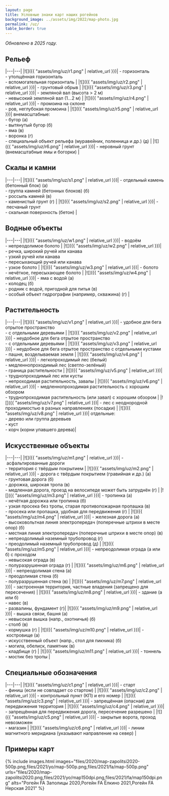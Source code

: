 ```yaml
---
layout: page
title: Условные знаки карт наших рогейнов
background_image: ../assets/img/2022/map-photo.jpg
permalink: /uz/
table_border: true
---
```


_Обновлено в 2025 году._

Рельеф
------

|---|---|
|![]({{ "assets/img/uz/r1.png" | relative_url }})| -&nbsp;горизонталь<br/>-&nbsp;утолщённая горизонталь<br/>-&nbsp;вспомогательная горизонталь |
|![]({{ "assets/img/uz/r2.png" | relative_url }})| -&nbsp;грунтовый обрыв |
|![]({{ "assets/img/uz/r3.png" | relative_url }})| -&nbsp;земляной вал (высота > 2 м)<br/>-&nbsp;невысокий земляной вал (1...2 м) |
|![]({{ "assets/img/uz/r4.png" | relative_url }})| -&nbsp;промоина на склоне<br/>-&nbsp;ров, неглубокая промоина |
|![]({{ "assets/img/uz/r5.png" | relative_url }})| внемасштабные:<br/>-&nbsp;бугор (а)<br/>-&nbsp;вытянутый бугор (б)<br/>-&nbsp;яма (в)<br/>-&nbsp;воронка (г)<br/>-&nbsp;специальный объект рельефа (муравейник, поленница и др.) (д) |
|![]({{ "assets/img/uz/r6.png" | relative_url }})| -&nbsp;неровный грунт (внемасштабные ямы и богорки) |

Скалы и камни
-------------

|---|---|
|![]({{ "assets/img/uz/s1.png" | relative_url }})| -&nbsp;отдельный камень (бетонный блок) (а)<br/>-&nbsp;группа камней (бетонных блоков) (б)<br/>-&nbsp;россыпь камней (в)<br/>-&nbsp;каменистый грунт (г) |
|![]({{ "assets/img/uz/s2.png" | relative_url }})| -&nbsp;песчаный грунт<br/>-&nbsp;скальная поверхность (бетон) |

Водные объекты
--------------

|---|---|
|![]({{ "assets/img/uz/w1.png" | relative_url }})| -&nbsp;водоём<br/>-&nbsp;непреодолимое болото |
|![]({{ "assets/img/uz/w2.png" | relative_url }})| -&nbsp;речка, широкий ручей или канава<br/>-&nbsp;узкий ручей или канава<br/>-&nbsp;пересыхающий ручей или канава<br/>-&nbsp;узкое болото |
|![]({{ "assets/img/uz/w3.png" | relative_url }})| -&nbsp;болото<br/>-&nbsp;нечёткое, пересыхающее болото |
|![]({{ "assets/img/uz/w4.png" | relative_url }})| -&nbsp;яма с водой (а)<br/>-&nbsp;колодец (б)<br/>-&nbsp;родник с водой, пригодной для питья (в)<br/>-&nbsp;особый объект гидрографии (например, скважина) (г) |

Растительность
--------------

|---|---|
|![]({{ "assets/img/uz/v1.png" | relative_url }})| -&nbsp;удобное для бега отрытое пространство<br/>-&nbsp;с отдельными деревьями |
|![]({{ "assets/img/uz/v2.png" | relative_url }})| -&nbsp;неудобное для бега отрытое пространство<br/>-&nbsp;с отдельными деревьями |
|![]({{ "assets/img/uz/v3.png" | relative_url }})| -&nbsp;неудобное для бега отрытое пространство с отдельными кустами<br/>-&nbsp;пашня, возделываемая земля |
|![]({{ "assets/img/uz/v4.png" | relative_url }})| -&nbsp;легкопроходимый лес (белый)<br/>-&nbsp;медленнопроходимый лес (светло-зелёный)<br/> -&nbsp;граница растительности |
|![]({{ "assets/img/uz/v5.png" | relative_url }})| -&nbsp;труднопроходимый лес или кусты<br/>-&nbsp;непроходимая растительность, завалы |
|![]({{ "assets/img/uz/v6.png" | relative_url }})| -&nbsp;медленнопроходимая растительность с хорошим обзором<br/>-&nbsp;труднопроходимая растительность (или завал) с хорошим обзором |
|![]({{ "assets/img/uz/v7.png" | relative_url }})| -&nbsp;лес с неоднородной проходимостью в разных направлениях (посадки) |
|![]({{ "assets/img/uz/v8.png" | relative_url }})| отдельные:<br/>-&nbsp;дерево или группа деревьев<br/>-&nbsp;куст<br/>-&nbsp;корч (корни упавшего дерева)|

Искусственные объекты
---------------------

|---|---|
|![]({{ "assets/img/uz/m1.png" | relative_url }})| -&nbsp;асфальтированные дороги<br/>-&nbsp;территория с твёрдым покрытием |
|![]({{ "assets/img/uz/m2.png" | relative_url }})| -&nbsp;дорога с твёрдым покрытием (гравийная и др.) (а)<br/>-&nbsp;грунтовая дорога (б)<br/>-&nbsp;дорожка, широкая тропа (в)<br/>-&nbsp;медленная дорога, проезд на велосипеде может быть затруднён (г) |
|![]({{ "assets/img/uz/m3.png" | relative_url }})| -&nbsp;тропинка (а)<br/>-&nbsp;нечёткая дорожка или тропинка (б)<br/>-&nbsp;узкая просека без тропы, старая противопожарная пропашка (в)<br/>-&nbsp;просека или пропашка, удобная для передвижения (г) |
|![]({{ "assets/img/uz/m4.png" | relative_url }})| -&nbsp;железная дорога (а)<br/>-&nbsp;высоковольтная линия электропередач (поперечные штрихи в месте опор) (б)<br/>-&nbsp;местная линия электропередач (поперечные штрихи в месте опор) (в)<br/>-&nbsp;непреодолимый наземный трубопровод (г)<br/>-&nbsp;преодолимый наземный трубопровод (д) |
|![]({{ "assets/img/uz/m5.png" | relative_url }})| -&nbsp;непреодолимая ограда (а или б) с проходом<br/>-&nbsp;невысокая ограда (в)<br/>-&nbsp;полуразрушенная ограда (г) |
|![]({{ "assets/img/uz/m6.png" | relative_url }})| -&nbsp;непреодолимая стена (а)<br/>-&nbsp;преодолимая стена (б)<br/>-&nbsp;полуразрушенная стена (в) |
|![]({{ "assets/img/uz/m7.png" | relative_url }})| -&nbsp;застроенная территория, частные владения (запрещено для пересечения) |
|![]({{ "assets/img/uz/m8.png" | relative_url }})| -&nbsp;здание (а или б)<br/>-&nbsp;навес (в)<br/>-&nbsp;развалины, фундамент (г)|
|![]({{ "assets/img/uz/m9.png" | relative_url }})| -&nbsp;вышка связи, башня (а)<br/>-&nbsp;невысокая вышка (напр., охотничья) (б)<br/>-&nbsp;столб (в)<br/>-&nbsp;кормушка (г) |
|![]({{ "assets/img/uz/m10.png" | relative_url }})| -&nbsp;костровище (а)<br/>-&nbsp;искусственный объект (напр., стол для пикника) (б)<br/>-&nbsp;могила, обелиск, памятник (в)<br/>-&nbsp;кладбище (г) |
|![]({{ "assets/img/uz/m11.png" | relative_url }})| -&nbsp;тоннель<br/>-&nbsp;мостик без тропы |

Специальные обозначения
-----------------------

|---|---|
|![]({{ "assets/img/uz/c1.png" | relative_url }})| -&nbsp;старт<br/>-&nbsp;финиш (если не совпадает со стартом) |
|![]({{ "assets/img/uz/c2.png" | relative_url }})| -&nbsp;контрольный пункт (КП) и его номер |
|![]({{ "assets/img/uz/c3.png" | relative_url }})| -&nbsp;запрещённая (опасная) для передвижения территория |
|![]({{ "assets/img/uz/c4.png" | relative_url }})| -&nbsp;запрещённая для передвижения дорога, пересечение разрешено |
|![]({{ "assets/img/uz/c5.png" | relative_url }})| -&nbsp;закрытые ворота, проход невозможен<br/>-&nbsp;магазин |
|![]({{ "assets/img/uz/c6.png" | relative_url }})| -&nbsp;линии магнитного меридиана (указывают направление на север) |

Примеры карт
------------

{% include images.html
    images="files/2020/map-zapolitsi2020-500p.png,files/2021/yo/map-500p.png,files/2021/fa/map-500p.png"
    urls="files/2020/map-zapolitsi2020.png,files/2021/yo/map150dpi.png,files/2021/fa/map150dpi.png"
    alts="Рогейн FA Заполицы 2020,Рогейн FA Ёлкино 2021,Рогейн FA Нерская 2021" %}

